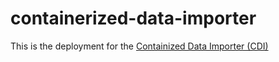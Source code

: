 # containerized-data-importer

This is the deployment for the [Containized Data Importer (CDI)][cdi]

[cdi]: https://github.com/kubevirt/containerized-data-importer
